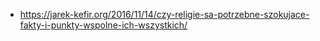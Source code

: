 - https://jarek-kefir.org/2016/11/14/czy-religie-sa-potrzebne-szokujace-fakty-i-punkty-wspolne-ich-wszystkich/
